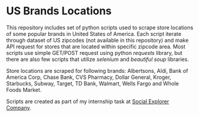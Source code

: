 # US Brands Locations

This repository includes set of python scripts used to scrape store locations of some popular brands in United States of America. Each script iterate through dataset of US zipcodes (not available in this repository) and make API request for stores that are located within specific zipcode area. Most scripts use simple GET/POST request using python _requests_ library, but there are also few scripts that utilize _selenium_ and _beautiful soup_ libraries.

Store locations are scraped for following brands: Albertsons, Aldi, Bank of America Corp, Chase Bank, CVS Pharmacy, Dollar General, Kroger, Starbucks, Subway, Target, TD Bank, Walmart, Wells Fargo and Whole Foods Market.

Scripts are created as part of my internship task at [Social Explorer Company](http://socialexplorer.com/).
